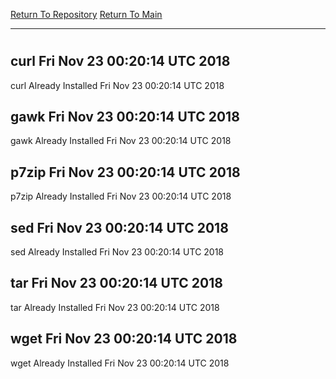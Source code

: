 [Return To Repository](https://github.com/deathbybandaid/piholeparser/)
[Return To Main](https://github.com/deathbybandaid/piholeparser/blob/master/RecentRunLogs/Mainlog.md)
____________________________________
# 
## curl Fri Nov 23 00:20:14 UTC 2018
curl Already Installed Fri Nov 23 00:20:14 UTC 2018
## gawk Fri Nov 23 00:20:14 UTC 2018
gawk Already Installed Fri Nov 23 00:20:14 UTC 2018
## p7zip Fri Nov 23 00:20:14 UTC 2018
p7zip Already Installed Fri Nov 23 00:20:14 UTC 2018
## sed Fri Nov 23 00:20:14 UTC 2018
sed Already Installed Fri Nov 23 00:20:14 UTC 2018
## tar Fri Nov 23 00:20:14 UTC 2018
tar Already Installed Fri Nov 23 00:20:14 UTC 2018
## wget Fri Nov 23 00:20:14 UTC 2018
wget Already Installed Fri Nov 23 00:20:14 UTC 2018
